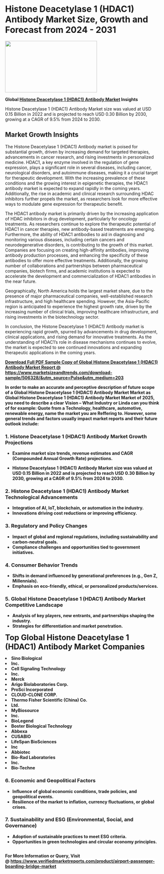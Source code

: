 <H1>Histone Deacetylase 1 (HDAC1) Antibody Market Size, Growth and Forecast from 2024 - 2031</H1><img class="aligncenter size-medium wp-image-584254" src="https://thirdeyenews.in/wp-content/uploads/2024/09/Global-Market-Research-300x168.jpeg" alt="" width="300" height="168" /><p><strong>Global&nbsp;<a href="https://www.marketsizeandtrends.com/download-sample/506328/&amp;utm_source=Pulse&amp;utm_medium=203">Histone Deacetylase 1 (HDAC1) Antibody Market</a> Insights</strong></p><p>Histone Deacetylase 1 (HDAC1) Antibody Market size was valued at USD 0.15 Billion in 2022 and is projected to reach USD 0.30 Billion by 2030, growing at a CAGR of 9.5% from 2024 to 2030.</p><p><h2>Market Growth Insights</h2> <p>The Histone Deacetylase 1 (HDAC1) Antibody market is poised for substantial growth, driven by increasing demand for targeted therapies, advancements in cancer research, and rising investments in personalized medicine. HDAC1, a key enzyme involved in the regulation of gene expression, plays a significant role in several diseases, including cancer, neurological disorders, and autoimmune diseases, making it a crucial target for therapeutic development. With the increasing prevalence of these conditions and the growing interest in epigenetic therapies, the HDAC1 antibody market is expected to expand rapidly in the coming years. Additionally, the rise in academic and clinical research surrounding HDAC inhibitors further propels the market, as researchers look for more effective ways to modulate gene expression for therapeutic benefit.</p> <p><strong><a href="#"></a></strong></p> <p>The HDAC1 antibody market is primarily driven by the increasing application of HDAC inhibitors in drug development, particularly for oncology treatments. As researchers continue to explore the therapeutic potential of HDAC1 in cancer therapies, new antibody-based treatments are emerging. Furthermore, the ability of HDAC1 antibodies to aid in diagnosing and monitoring various diseases, including certain cancers and neurodegenerative disorders, is contributing to the growth of this market. Companies are focusing on creating high-affinity antibodies, improving antibody production processes, and enhancing the specificity of these antibodies to offer more effective treatments. Additionally, the growing number of collaborations and partnerships between pharmaceutical companies, biotech firms, and academic institutions is expected to accelerate the development and commercialization of HDAC1 antibodies in the near future.</p> <p>Geographically, North America holds the largest market share, due to the presence of major pharmaceutical companies, well-established research infrastructure, and high healthcare spending. However, the Asia-Pacific region is anticipated to experience the highest growth rate, driven by the increasing number of clinical trials, improving healthcare infrastructure, and rising investments in the biotechnology sector.</p> <p>In conclusion, the Histone Deacetylase 1 (HDAC1) Antibody market is experiencing rapid growth, spurred by advancements in drug development, clinical applications, and rising demand for innovative treatments. As the understanding of HDAC1’s role in disease mechanisms continues to evolve, the market is expected to see continued innovations and expanding therapeutic applications in the coming years.</p> <p><strong><a href="#"></p><p><span class=""><strong>Download Full PDF Sample Copy of Global Histone Deacetylase 1 (HDAC1) Antibody Market Report</strong> @ <a href="https://www.marketsizeandtrends.com/download-sample/506328/&amp;utm_source=Pulse&amp;utm_medium=203" target="_blank">https://www.marketsizeandtrends.com/download-sample/506328/&amp;utm_source=Pulse&amp;utm_medium=203</a></span></p><p>In order to make an accurate and perceptive description of future scope of a Global&nbsp;Histone Deacetylase 1 (HDAC1) Antibody Market Market as Global&nbsp;Histone Deacetylase 1 (HDAC1) Antibody Market Market of 2025, you need to describe a clear Vision &ndash; What Industry or Linda can you think of for example: Quote from a Technology, healthcare, automotive, renewable energy, name the market you are Reffering to. However, some general trends and factors usually impact market reports and their future outlook include:</p><h3>1.&nbsp;<strong>Histone Deacetylase 1 (HDAC1) Antibody Market Growth Projections</strong></h3><ul><li>Examine market size trends, revenue estimates and CAGR (Compounded Annual Growth Rate) projections.</li><li><p>Histone Deacetylase 1 (HDAC1) Antibody Market size was valued at USD 0.15 Billion in 2022 and is projected to reach USD 0.30 Billion by 2030, growing at a CAGR of 9.5% from 2024 to 2030.</p></li></ul><h3>2.&nbsp;<strong>Histone Deacetylase 1 (HDAC1) Antibody Market Technological Advancements</strong></h3><ul><li>Integration of AI, IoT, blockchain, or automation in the industry.</li><li>Innovations driving cost reductions or improving efficiency.</li></ul><h3>3.&nbsp;<strong>Regulatory and Policy Changes</strong></h3><ul><li>Impact of global and regional regulations, including sustainability and carbon-neutral goals.</li><li>Compliance challenges and opportunities tied to government initiatives.</li></ul><h3>4.&nbsp;<strong>Consumer Behavior Trends</strong></h3><ul><li>Shifts in demand influenced by generational preferences (e.g., Gen Z, Millennials).</li><li>Emphasis on eco-friendly, ethical, or personalized products/services.</li></ul><h3>5.&nbsp;<strong>Global Histone Deacetylase 1 (HDAC1) Antibody Market Competitive Landscape</strong></h3><ul><li>Analysis of key players, new entrants, and partnerships shaping the industry.</li><li>Strategies for differentiation and market penetration.</li></ul><p data-pm-slice="1 1 []"><span style="color: inherit; font-family: inherit; font-size: 25px;">Top Global Histone Deacetylase 1 (HDAC1) Antibody Market Companies</span></p><div class="" data-test-id=""><p><li>Sino Biological</li><li> Inc.</li><li> Cell Signaling Technology</li><li> Inc.</li><li> Merck</li><li> Arigo Biolaboratories Corp.</li><li> ProSci Incorporated</li><li> CLOUD-CLONE CORP.</li><li> Thermo Fisher Scientific (China) Co.</li><li> Ltd.</li><li> MyBiosource</li><li> Inc.</li><li> BioLegend</li><li> Boster Biological Technology</li><li> Abbexa</li><li> CUSABIO</li><li> LifeSpan BioSciences</li><li> Inc</li><li> Abbiotec</li><li> Bio-Rad Laboratories</li><li> Inc.</li><li> Bio-Techne</li></p></div><h3>6.&nbsp;<strong>Economic and Geopolitical Factors</strong></h3><ul><li>Influence of global economic conditions, trade policies, and geopolitical events.</li><li>Resilience of the market to inflation, currency fluctuations, or global crises.</li></ul><h3>7.&nbsp;<strong>Sustainability and ESG (Environmental, Social, and Governance)</strong></h3><ul><li>Adoption of sustainable practices to meet ESG criteria.</li><li>Opportunities in green technologies and circular economy principles.</li></ul><h2><strong style="font-size: 14px;">For More Information or Query, Visit @&nbsp;</strong><a style="background-color: #ffffff; font-size: 14px;" href="https://www.marketsizeandtrends.com/report/histone-deacetylase-1-hdac1-antibody-market/" target="_blank">https://www.verifiedmarketreports.com/product/airport-passenger-boarding-bridge-market</a></h2>
